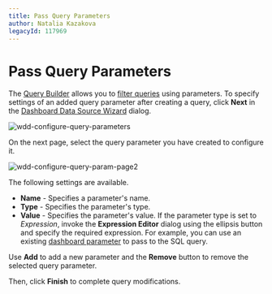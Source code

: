```yaml
---
title: Pass Query Parameters
author: Natalia Kazakova
legacyId: 117969
---
```

# Pass Query Parameters
The [Query Builder](../query-builder.md) allows you to [filter queries](filter-queries.md) using parameters. To specify settings of an added query parameter after creating a query, click **Next** in the [Dashboard Data Source Wizard](../dashboard-data-source-wizard.md) dialog.

![wdd-configure-query-parameters](../../../../images/img124954.png)

On the next page, select the query parameter you have created to configure it.

![wdd-configure-query-param-page2](../../../../images/img124955.png)

The following settings are available.
* **Name** - Specifies a parameter's name.
* **Type** - Specifies the parameter's type.
* **Value** - Specifies the parameter's value. If the parameter type is set to _Expression_, invoke the **Expression Editor** dialog using the ellipsis button and specify the required expression. For example, you can use an existing [dashboard parameter](../../data-analysis/dashboard-parameters.md) to pass to the SQL query.

Use **Add** to add a new parameter and the **Remove** button to remove the selected query parameter.

Then, click **Finish** to complete query modifications.